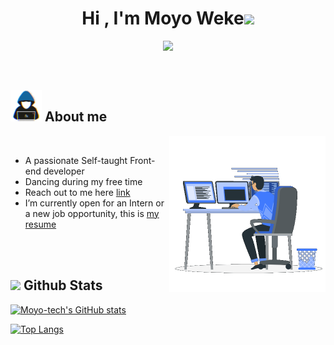 <h1 align="center"><b>Hi , I'm Moyo Weke</b><img src="https://media.giphy.com/media/hvRJCLFzcasrR4ia7z/giphy.gif" width="35"></h1>

<p align="center">
  <a href="https://github.com/DenverCoder1/readme-typing-svg"><img src="https://readme-typing-svg.herokuapp.com?font=Time+New+Roman&color=cyan&size=25&center=true&vCenter=true&width=600&height=100&lines=Welcome+To+My+Profile..&hearts;++;Self-taught+Front-End+Developer,;Computer+Science+Student,;Active+Learner/Researcher,;Love+to+learn+new+stuffs..<3"></a>
</p>
<br>

## <picture><img src = "https://github.com/0xAbdulKhalid/0xAbdulKhalid/raw/main/assets/mdImages/about_me.gif" width = 50px></picture> **About me**

<picture> <img align="right" src="https://github.com/0xAbdulKhalid/0xAbdulKhalid/raw/main/assets/mdImages/Right_Side.gif" width = 250px></picture>

<br>

- A passionate Self-taught Front-end developer
- Dancing during my free time
- Reach out to me here [link](wekemoyo@gmail.com)
- I’m currently open for an Intern or a new job opportunity, this is [my resume](https://drive.google.com/file/d/1SfSXvzXomhYRJC6JyM7BCkcHIS2otWT-/view?usp=share_link)

<br><br>

## <img src="https://media.giphy.com/media/iY8CRBdQXODJSCERIr/giphy.gif" width="35"><b> Github Stats </b>
[![Moyo-tech's GitHub stats](https://github-readme-stats.vercel.app/api?username=moyo-tech&count_private=true&show_icons=true&include_all_commits=true&line_height=20&title_color=7A7ADB&icon_color=2234AE&text_color=D3D3D3&bg_color=0,000000,130F40)](https://github.com/moyo-tech/github-readme-stats) 

[![Top Langs](https://github-readme-stats.vercel.app/api/top-langs/?username=moyo-tech&layout=compact)](https://github.com/moyo-tech/github-readme-stats)
<!--
**Moyo-tech/Moyo-tech** is a ✨ _special_ ✨ repository because its `README.md` (this file) appears on your GitHub profile.

Here are some ideas to get you started:

- 👋 Hi, I am Moyo
- 🌱 I am a Frontend Developer
- 👯 I’m looking to collaborate with diverse minds and diverse talent
- 📫 How to reach me: wekemoyo@gmail.com
-->
